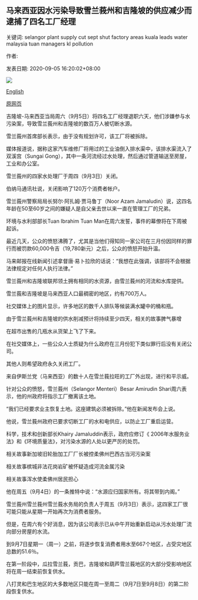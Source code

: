 ## 马来西亚因水污染导致雪兰莪州和吉隆坡的供应减少而逮捕了四名工厂经理

关键词: selangor plant supply cut sept shut factory areas kuala leads water malaysia tuan managers kl pollution

作者: 

发表日期: 2020-09-05 16:20:02+08:00

![](https://www.straitstimes.com/sites/default/files/styles/x_large/public/articles/2020/09/05/tl-malaysia-b-050920.jpg?itok=cGaqjHhy)

[English](Malaysia%20arrests%20four%20plant%20managers%20after%20water%20pollution%20leads%20to%20supply%20cut%20in%20Selangor%20and%20KL.md)

[原网页](https://www.straitstimes.com/asia/se-asia/malaysia-arrests-four-brothers-said-to-cause-water-supply-cut-that-affects-millions-of)

吉隆坡-马来西亚当局周六（9月5日）将四名工厂经理退职六天，他们涉嫌参与水污染案，导致雪兰莪州和吉隆坡的数百万人被切断水源。

雪兰莪州首席部长表示，由于没有规划许可，该工厂将被拆除。

媒体报道说，据称这家汽车维修厂将用过的工业油倒入排水渠中，该排水渠流入了双溪宫（Sungai Gong），其中一条河流经过水处理，然后通过管道输送至房屋，工业和办公室。

雪兰莪州的四家水处理厂于周四（9月3日）关闭。

伯纳马通讯社说，关闭影响了120万个消费者帐户。

雪兰莪州警察局局长努尔·阿扎姆·贾马鲁丁（Noor Azam Jamaludin）说，这四名年龄在50至60岁之间的嫌疑人是自父亲去世以来一直在管理工厂的兄弟。

环境与水利部部长Tuan Ibrahim Tuan Man在周六发誓，事件的幕僚将在下周被起诉。

最近几天，公众的愤怒沸腾了，尤其是当他们得知同一家公司在三月份因同样的罪行而被罚款60,000令吉（19,780新元）之后，公众的愤怒开始升温。

马来邮报在线新闻引述拿督唐·易卜拉欣的话说：“我想在此强调，该部将不会根据法律规定对任何人执行法律。”

雪兰莪州和吉隆坡联邦领土拥有相同的水资源，由雪兰莪州的河流和水库提供。

雪兰莪和吉隆坡是马来西亚人口最稠密的地区，约有700万人。

社交媒体上的图片显示，许多地区的数千人排队等候装满水罐中的桶和瓶。

由于雪兰莪州和吉隆坡的供水削减预计将持续至少四天，相关的故事脾气暴增

在超市出售的几瓶水从货架上飞了下来。

在社交媒体上，一些公众人士质疑为什么政府在三月份犯下类似罪行后没有关闭公司。

其他人则希望政府永久关闭工厂。

来自伊斯兰党（马来西亚）的数十人在雪兰莪拉旺的工厂外出现，进行和平示威。

针对公众的愤怒，雪兰莪州（Selangor Menteri）Besar Amirudin Shari周六表示，他的州政府将指示工厂撤离该土地。

“我们已经要求业主恢复土地。这座建筑必须被拆除。”他在新闻发布会上说。

他说，雪兰莪州政府已要求切断工厂的水和电供应，以防止工厂重启运营。

科学，技术和创新部长Khairy Jamaluddin表示，政府应修订《 2006年水服务业法》和《环境质量法》，对污染水源的人处以更严厉的处罚。

相关故事新加坡旧轮胎加工厂厂长被控柔佛州巴西古当河污染案

相关故事槟城非法花岗岩矿被怀疑造成河流金属污染

相关故事浑水使柔佛州居民担心

他在周五（9月4日）的一条推特中说：“水源应归国家所有。将其带到内阁。”

雪兰莪州雪兰莪州雪兰莪水务局的负责人于周五（9月3日）表示，这四家工厂很可能只能从星期一开始再次为消费者服务。

但是，在周六有个好消息，因为该公司表示已从中午开始重新启动从污水处理厂流向部分房屋的水流。

到9月7日星期一（周一）之前，将逐步恢复消费者用水至667个地区，占受灾地区总数的51.6％。

在第一阶段中，瓜拉雪兰莪，贡巴，吉隆坡和葫芦雪兰莪地区的大部分受影响地区将在周一结束前恢复供水。

八打灵和巴生地区的大多数地区只能在周一至周二（9月7日至9月8日）的第二阶段恢复供水。